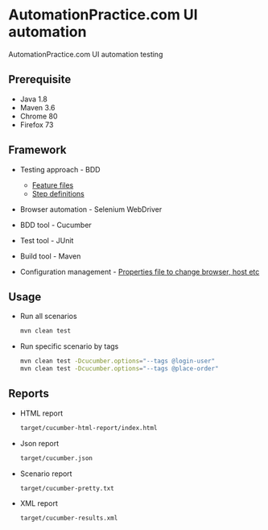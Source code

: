 # AutomationPractice.com UI automation

AutomationPractice.com UI automation testing

## Prerequisite

- Java 1.8
- Maven 3.6
- Chrome 80
- Firefox 73

## Framework

- Testing approach - BDD

  - [Feature files](./src/test/resources/feature/)
  - [Step definitions](./src/test/java/stepDefinition)

- Browser automation - Selenium WebDriver
- BDD tool - Cucumber
- Test tool - JUnit
- Build tool - Maven
- Configuration management - [Properties file to change browser, host etc](./src/test/resources/test.config.properties)

## Usage

- Run all scenarios

  ```sh
  mvn clean test

  ```

- Run specific scenario by tags

  ```sh
  mvn clean test -Dcucumber.options="--tags @login-user"
  mvn clean test -Dcucumber.options="--tags @place-order"
  ```

## Reports

- HTML report

  ```sh
  target/cucumber-html-report/index.html
  ```

- Json report

  ```sh
  target/cucumber.json
  ```

- Scenario report

  ```sh
  target/cucumber-pretty.txt
  ```

- XML report

  ```sh
  target/cucumber-results.xml
  ```
